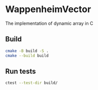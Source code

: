 # WappenheimVector
The implementation of dynamic array in C

## Build
```bash
cmake -B build -S .
cmake --build build
```

## Run tests
```bash
ctest --test-dir build/
```